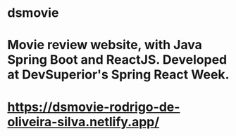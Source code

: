 # dsmovie
# Movie review website, with Java Spring Boot and ReactJS.  Developed at DevSuperior's Spring React Week.
# https://dsmovie-rodrigo-de-oliveira-silva.netlify.app/
